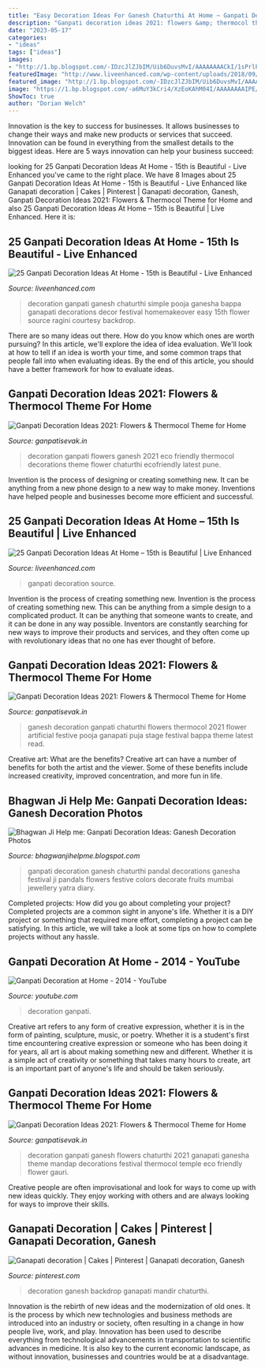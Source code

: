 ```yaml
---
title: "Easy Decoration Ideas For Ganesh Chaturthi At Home ~ Ganpati Decoration Ideas 2021: Flowers &amp; Thermocol Theme For Home"
description: "Ganpati decoration ideas 2021: flowers &amp; thermocol theme for home"
date: "2023-05-17"
categories:
- "ideas"
tags: ["ideas"]
images:
- "http://1.bp.blogspot.com/-IDzcJlZJbIM/Uib6DuvsMvI/AAAAAAAACkI/1sPrlP6VedE/s1600/ganpati-decoration-ideas3.jpg"
featuredImage: "http://www.liveenhanced.com/wp-content/uploads/2018/09/ganpati-decoration-ideas-1.jpg"
featured_image: "http://1.bp.blogspot.com/-IDzcJlZJbIM/Uib6DuvsMvI/AAAAAAAACkI/1sPrlP6VedE/s1600/ganpati-decoration-ideas3.jpg"
image: "https://1.bp.blogspot.com/-a6MuY3kCri4/XzEoKAhM04I/AAAAAAAAIPE/kXdOYXLY_V8WP4xTj4rXsWlUst4GhkSRQCLcBGAsYHQ/s640/Ganpati-Decoration-Ideas-for-Home-1.jpg"
ShowToc: true
author: "Dorian Welch"
---
```



Innovation is the key to success for businesses. It allows businesses to change their ways and make new products or services that succeed. Innovation can be found in everything from the smallest details to the biggest ideas. Here are 5 ways innovation can help your business succeed: 

	

		
looking for 25 Ganpati Decoration Ideas At Home - 15th is Beautiful - Live Enhanced you've came to the right place. We have 8 Images about 25 Ganpati Decoration Ideas At Home - 15th is Beautiful - Live Enhanced like Ganapati decoration | Cakes | Pinterest | Ganapati decoration, Ganesh, Ganpati Decoration Ideas 2021: Flowers &amp; Thermocol Theme for Home and also 25 Ganpati Decoration Ideas At Home – 15th is Beautiful | Live Enhanced. Here it is:
		
    
## 25 Ganpati Decoration Ideas At Home - 15th Is Beautiful - Live Enhanced

<img loading=lazy src="http://www.liveenhanced.com/wp-content/uploads/2018/09/ganpati-decoration-ideas-1.jpg" onerror="this.onerror=null;this.src='https://tse4.mm.bing.net/th?id=OIP.4zVZZJYM3__8WzO0jEpsRwHaFh&amp;pid=15.1';" alt="25 Ganpati Decoration Ideas At Home - 15th is Beautiful - Live Enhanced">

_Source: liveenhanced.com_

>decoration ganpati ganesh chaturthi simple pooja ganesha bappa ganapati decorations decor festival homemakeover easy 15th flower source ragini courtesy backdrop. 

	

There are so many ideas out there. How do you know which ones are worth pursuing? In this article, we'll explore the idea of idea evaluation. We'll look at how to tell if an idea is worth your time, and some common traps that people fall into when evaluating ideas. By the end of this article, you should have a better framework for how to evaluate ideas.

    
## Ganpati Decoration Ideas 2021: Flowers &amp; Thermocol Theme For Home

<img loading=lazy src="https://1.bp.blogspot.com/-8CSr50Idb2c/XzEoUq1vOyI/AAAAAAAAIPg/glseHfer60MiS4OXggjFMbbOJ_-JFn1BQCLcBGAsYHQ/s1600/Best-Ganpati-Decoration-Ideas-with-Flowers-3.jpg" onerror="this.onerror=null;this.src='https://tse1.mm.bing.net/th?id=OIP.8ZmTjcKi-KDYovgk-Ea6agHaE6&amp;pid=15.1';" alt="Ganpati Decoration Ideas 2021: Flowers &amp; Thermocol Theme for Home">

_Source: ganpatisevak.in_

>decoration ganpati flowers ganesh 2021 eco friendly thermocol decorations theme flower chaturthi ecofriendly latest pune. 

	

Invention is the process of designing or creating something new. It can be anything from a new phone design to a new way to make money. Inventions have helped people and businesses become more efficient and successful.

    
## 25 Ganpati Decoration Ideas At Home – 15th Is Beautiful | Live Enhanced

<img loading=lazy src="http://www.liveenhanced.com/wp-content/uploads/2018/09/ganpati-decoration-ideas-24.jpg" onerror="this.onerror=null;this.src='https://tse2.mm.bing.net/th?id=OIP.ToHb8b59PM9R98el8_GpWQHaGX&amp;pid=15.1';" alt="25 Ganpati Decoration Ideas At Home – 15th is Beautiful | Live Enhanced">

_Source: liveenhanced.com_

>ganpati decoration source. 

	

Invention is the process of creating something new.
Invention is the process of creating something new. This can be anything from a simple design to a complicated product. It can be anything that someone wants to create, and it can be done in any way possible. Inventors are constantly searching for new ways to improve their products and services, and they often come up with revolutionary ideas that no one has ever thought of before.

    
## Ganpati Decoration Ideas 2021: Flowers &amp; Thermocol Theme For Home

<img loading=lazy src="https://1.bp.blogspot.com/-GvmuCyLOUqM/XzEoUenwA7I/AAAAAAAAIPc/ygOxNoCg7ikya8vpXX2jw2INUanR1I8OACLcBGAsYHQ/s900/Best-Ganpati-Decoration-Ideas-with-Flowers-2.jpg" onerror="this.onerror=null;this.src='https://tse2.mm.bing.net/th?id=OIP.DCFTCfn_yXt7nqGeeKdtfAHaEY&amp;pid=15.1';" alt="Ganpati Decoration Ideas 2021: Flowers &amp; Thermocol Theme for Home">

_Source: ganpatisevak.in_

>ganesh decoration ganpati chaturthi flowers thermocol 2021 flower artificial festive pooja ganapati puja stage festival bappa theme latest read. 

	

Creative art: What are the benefits?
Creative art can have a number of benefits for both the artist and the viewer. Some of these benefits include increased creativity, improved concentration, and more fun in life.

    
## Bhagwan Ji Help Me: Ganpati Decoration Ideas: Ganesh Decoration Photos

<img loading=lazy src="http://1.bp.blogspot.com/-IDzcJlZJbIM/Uib6DuvsMvI/AAAAAAAACkI/1sPrlP6VedE/s1600/ganpati-decoration-ideas3.jpg" onerror="this.onerror=null;this.src='https://tse3.mm.bing.net/th?id=OIP.okddPEUI92j84eX96na7dQHaFj&amp;pid=15.1';" alt="Bhagwan Ji Help me: Ganpati Decoration Ideas: Ganesh Decoration Photos">

_Source: bhagwanjihelpme.blogspot.com_

>ganpati decoration ganesh chaturthi pandal decorations ganesha festival ji pandals flowers festive colors decorate fruits mumbai jewellery yatra diary. 

	

Completed projects: How did you go about completing your project?
Completed projects are a common sight in anyone's life. Whether it is a DIY project or something that required more effort, completing a project can be satisfying. In this article, we will take a look at some tips on how to complete projects without any hassle.

    
## Ganpati Decoration At Home - 2014 - YouTube

<img loading=lazy src="https://i.ytimg.com/vi/zqugjLN7Jm8/maxresdefault.jpg" onerror="this.onerror=null;this.src='https://tse3.mm.bing.net/th?id=OIP.yVKo0EaOkhQDKqCN-kYznAHaEK&amp;pid=15.1';" alt="Ganpati Decoration at Home - 2014 - YouTube">

_Source: youtube.com_

>decoration ganpati. 

	

Creative art refers to any form of creative expression, whether it is in the form of painting, sculpture, music, or poetry. Whether it is a student's first time encountering creative expression or someone who has been doing it for years, all art is about making something new and different. Whether it is a simple act of creativity or something that takes many hours to create, art is an important part of anyone's life and should be taken seriously.

    
## Ganpati Decoration Ideas 2021: Flowers &amp; Thermocol Theme For Home

<img loading=lazy src="https://1.bp.blogspot.com/-a6MuY3kCri4/XzEoKAhM04I/AAAAAAAAIPE/kXdOYXLY_V8WP4xTj4rXsWlUst4GhkSRQCLcBGAsYHQ/s640/Ganpati-Decoration-Ideas-for-Home-1.jpg" onerror="this.onerror=null;this.src='https://tse2.mm.bing.net/th?id=OIP.CMbT2a-gHRvALVMFVT2o2AAAAA&amp;pid=15.1';" alt="Ganpati Decoration Ideas 2021: Flowers &amp; Thermocol Theme for Home">

_Source: ganpatisevak.in_

>decoration ganpati ganesh flowers chaturthi 2021 ganapati ganesha theme mandap decorations festival thermocol temple eco friendly flower gauri. 

	

Creative people are often improvisational and look for ways to come up with new ideas quickly. They enjoy working with others and are always looking for ways to improve their skills.

    
## Ganapati Decoration | Cakes | Pinterest | Ganapati Decoration, Ganesh

<img loading=lazy src="https://i.pinimg.com/736x/24/11/24/24112498f066c4a552cd618b03e4c56c--diy-backdrop-diwali.jpg?b=t" onerror="this.onerror=null;this.src='https://tse3.mm.bing.net/th?id=OIP.XAXGfs6ACiWe0zsh61FlPgHaMI&amp;pid=15.1';" alt="Ganapati decoration | Cakes | Pinterest | Ganapati decoration, Ganesh">

_Source: pinterest.com_

>decoration ganesh backdrop ganapati mandir chaturthi. 

	

Innovation is the rebirth of new ideas and the modernization of old ones. It is the process by which new technologies and business methods are introduced into an industry or society, often resulting in a change in how people live, work, and play. Innovation has been used to describe everything from technological advancements in transportation to scientific advances in medicine. It is also key to the current economic landscape, as without innovation, businesses and countries would be at a disadvantage.

